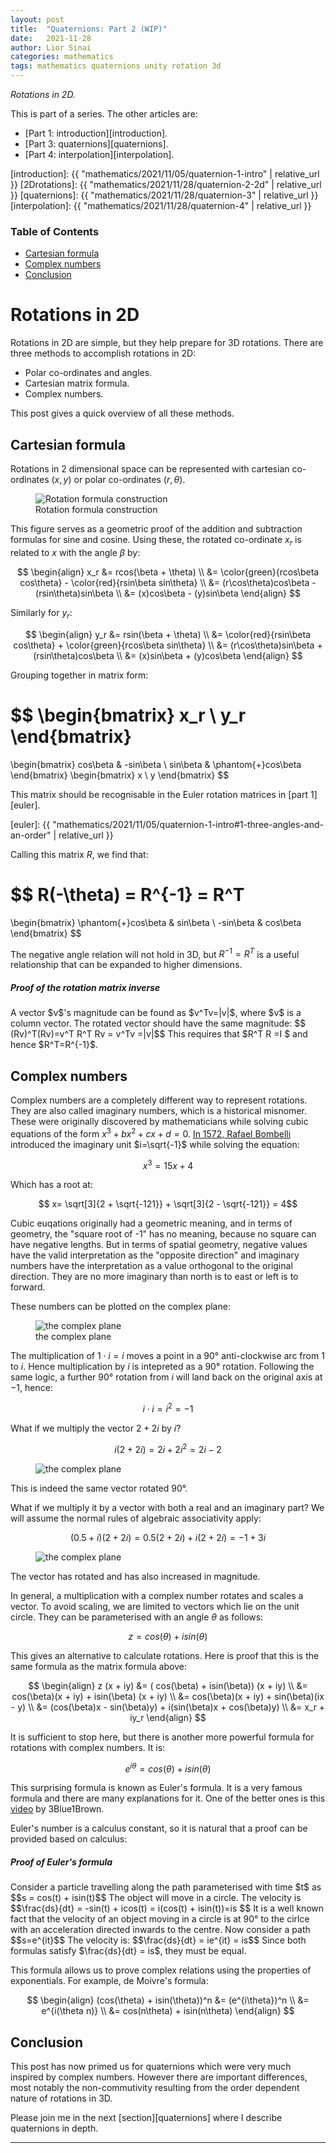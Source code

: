 ```yaml
---
layout: post
title:  "Quaternions: Part 2 (WIP)"
date:   2021-11-28
author: Lior Sinai
categories: mathematics
tags: mathematics quaternions unity rotation 3d
---
```


_Rotations in 2D._ 


This is part of a series. The other articles are:
- [Part 1: introduction][introduction].
- [Part 3: quaternions][quaternions].
- [Part 4: interpolation][interpolation].

[introduction]: {{ "mathematics/2021/11/05/quaternion-1-intro" | relative_url }}
[2Drotations]: {{ "mathematics/2021/11/28/quaternion-2-2d" | relative_url }}
[quaternions]: {{ "mathematics/2021/11/28/quaternion-3" | relative_url }}
[interpolation]: {{ "mathematics/2021/11/28/quaternion-4" | relative_url }}


### Table of Contents
- [Cartesian formula](#cartesian-formula)
- [Complex numbers](#complex-numbers)
- [Conclusion](#conclusion)

# Rotations in 2D

Rotations in 2D are simple, but they help prepare for 3D rotations.
There are three methods to accomplish rotations in 2D:
- Polar co-ordinates and angles.
- Cartesian matrix formula.
- Complex numbers.

This post gives a quick overview of all these methods.

## Cartesian formula

Rotations in 2 dimensional space can be represented with cartesian co-ordinates $(x, y)$ or polar co-ordinates $(r, \theta$).

<figure class="post-figure">
<img class="img-40"
    src="/assets/posts/quaternions/rotation_2d_proof.png"
	alt="Rotation formula construction"
	>
<figcaption>Rotation formula construction</figcaption>
</figure>

This figure serves as a geometric proof of the addition and subtraction formulas for sine and cosine.
Using these, the rotated co-ordinate $x_r$ is related to $x$ with the angle $\beta$ by:

$$ 
\begin{align}
x_r &= rcos(\beta + \theta) \\
    &= \color{green}{rcos\beta cos\theta} - \color{red}{rsin\beta sin\theta} \\
    &=  (r\cos\theta)cos\beta - (rsin\theta)sin\beta \\
    &= (x)cos\beta - (y)sin\beta 
\end{align}
$$

Similarly for $y_r$:

$$ 
\begin{align}
y_r &= rsin(\beta + \theta) \\
    &= \color{red}{rsin\beta cos\theta} + \color{green}{rcos\beta sin\theta} \\
    &=  (r\cos\theta)sin\beta + (rsin\theta)cos\beta \\
    &= (x)sin\beta + (y)cos\beta 
\end{align}
$$

Grouping together in matrix form:

$$ 
\begin{bmatrix}
    x_r \\
    y_r
\end{bmatrix}
=
\begin{bmatrix}
    cos\beta & -sin\beta \\
    sin\beta & \phantom{+}cos\beta 
\end{bmatrix}
\begin{bmatrix}
    x \\
    y
\end{bmatrix}
$$

This matrix should be recognisable in the Euler rotation matrices in [part 1][euler].

[euler]: {{ "mathematics/2021/11/05/quaternion-1-intro#1-three-angles-and-an-order" | relative_url }}

Calling this matrix $R$, we find that:

$$ 
R(-\theta) = R^{-1} = R^T  
=
\begin{bmatrix}
    \phantom{+}cos\beta & sin\beta \\
    -sin\beta & cos\beta 
\end{bmatrix}
$$

The negative angle relation will not hold in 3D, but $R^{-1}=R^T$ is a useful relationship that can be expanded to higher dimensions.

<div class="card">
  <div class="card-body">
    <h5 class="card-title">Proof of the rotation matrix inverse</h5>
    <p class="card-text">
		A vector $v$'s magnitude can be found as $v^Tv=|v|$, where $v$ is a column vector.
        The rotated vector should have the same magnitude: 
        $$ (Rv)^T(Rv)=v^T R^T Rv = v^Tv =|v|$$
        This requires that $R^T R =I $ and hence $R^T=R^{-1}$.
	</p>
  </div>
</div>


## Complex numbers

Complex numbers are a completely different way to represent rotations. 
They are also called imaginary numbers, which is a historical misnomer.
These were originally discovered by mathematicians while solving cubic equations of the form $x^3+bx^2+cx+d=0$.
[In 1572, Rafael Bombelli][history] introduced the imaginary unit $i=\sqrt{-1}$ while solving the equation:

[history]: https://www.math.uri.edu/~merino/spring06/mth562/ShortHistoryComplexNumbers2006.pdf

$$ x^3 = 15x + 4 $$

Which has a root at:

$$ x= \sqrt[3]{2 + \sqrt{-121}} + \sqrt[3]{2 - \sqrt{-121}} = 4$$

Cubic euqations originally had a geometric meaning, and in terms of geometry, the "square root of -1" has no meaning, because no square can have negative lengths. 
But in terms of spatial geometry, negative values have the valid interpretation as the "opposite direction"
and imaginary numbers have the interpretation as a value orthogonal to the original direction.
They are no more imaginary than north is to east or left is to forward.

These numbers can be plotted on the complex plane:

<figure class="post-figure">
<img class="img-40"
    src="/assets/posts/quaternions/complex_plane.png"
	alt="the complex plane"
	>
<figcaption>the complex plane</figcaption>
</figure>

The multiplication of $1 \cdot i = i$ moves a point in a 90&deg; anti-clockwise arc from $1$ to $i$. 
Hence multiplication by $i$ is intepreted as a 90&deg; rotation. Following the same logic, a further 90&deg; rotation from $i$ will land back on the original axis at $-1$, hence:

$$i\cdot i = i^2=-1$$

What if we multiply the vector $2 + 2i$ by $i$? 

$$ i(2+2i) = 2i + 2i^2 = 2i - 2 $$

<figure class="post-figure">
<img class="img-40"
    src="/assets/posts/quaternions/complex_plane_2.png"
	alt="the complex plane"
	>
<figcaption></figcaption>
</figure>

This is indeed the same vector rotated 90&deg;.

What if we multiply it by a vector with both a real and an imaginary part? 
We will assume the normal rules of algebraic associativity apply:

$$ (0.5 + i)(2+2i) = 0.5(2 + 2i) + i(2+2i) = -1 + 3i$$

<figure class="post-figure">
<img class="img-40"
    src="/assets/posts/quaternions/complex_plane_3.png"
	alt="the complex plane"
	>
<figcaption></figcaption>
</figure>

The vector has rotated and has also increased in magnitude.

In general, a multiplication with a complex number rotates and scales a vector.
To avoid scaling, we are limited to vectors which lie on the unit circle. 
They can be parameterised with an angle $\theta$ as follows:

$$z = cos(\theta) + isin(\theta)$$

This gives an alternative to calculate rotations. 
Here is proof that this is the same formula as the matrix formula above:

$$ 
\begin{align}
    z (x + iy) &= ( cos(\beta) + isin(\beta)) (x + iy) \\
                &= cos(\beta)(x + iy) + isin(\beta) (x + iy) \\
                &= cos(\beta)(x + iy) + sin(\beta)(ix - y) \\
                &= (cos(\beta)x - sin(\beta)y) + i(sin(\beta)x + cos(\beta)y) \\
                &= x_r + iy_r
\end{align}
$$

It is sufficient to stop here, but there is another more powerful formula for rotations with complex numbers.
It is:

$$ e^{i\theta} = cos(\theta) + isin(\theta) $$

This surprising formula is known as Euler's formula.
It is a very famous formula and there are many explanations for it.
One of the better ones is this [video][3b1b] by 3Blue1Brown.

[3b1b]: https://www.youtube.com/watch?v=mvmuCPvRoWQ

Euler's number is a calculus constant, so it is natural that a proof can be provided based on calculus:

<div class="card">
  <div class="card-body">
    <h5 class="card-title">Proof of Euler's formula</h5>
    <p class="card-text">
		Consider a particle travelling along the path parameterised with time $t$ as
        $$s = cos(t) + isin(t)$$
        The object will move in a circle.
        The velocity is $$\frac{ds}{dt} = -sin(t) + icos(t) = i(cos(t) + isin(t))=is $$
        It is a well known fact that the velocity of an object moving in a circle is at 90&deg; to the cirlce with an acceleration directed inwards to the centre.
        Now consider a path $$s=e^{it}$$
        The velocity is:
        $$\frac{ds}{dt} = ie^{it} = is$$
        Since both formulas satisfy $\frac{ds}{dt} = is$, they must be equal.
	</p>
  </div>
</div>

This formula allows us to prove complex relations using the properties of exponentials.
For example, de Moivre's formula:

$$ 
\begin{align}
(cos(\theta) + isin(\theta))^n &= (e^{i\theta})^n \\
                               &= e^{i(\theta n)} \\
                               &= cos(n\theta) + isin(n\theta)
\end{align}
$$


## Conclusion

This post has now primed us for quaternions which were very much inspired by complex numbers.
However there are important differences, most notably the non-commutivity resulting from the order dependent nature of rotations in 3D.

Please join me in the next [section][quaternions] where I describe quaternions in depth.


---

